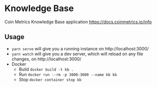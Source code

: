 # Knowledge Base

Coin Metrics Knowledge Base application https://docs.coinmetrics.io/info


## Usage

- `yarn serve` will give you a running instance on http://localhost:3000/
- `yarn watch` will give you a dev server, which will reload on any file changes, on http://localhost:3000/
- Docker
  - Build `docker build -t kb .`
  - Run `docker run --rm -p 3000:3000 --name kb kb`
  - Stop `docker container stop kb`